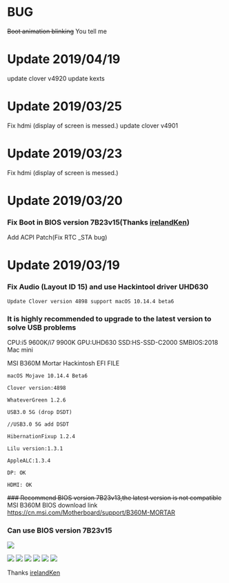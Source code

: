 # BUG
~~Boot animation blinking~~
You tell me

# Update 2019/04/19
update clover v4920
update kexts

# Update 2019/03/25
Fix hdmi (display of screen is messed.)
update clover v4901

# Update 2019/03/23
Fix hdmi (display of screen is messed.)

# Update 2019/03/20

### Fix Boot in BIOS version 7B23v15(Thanks [irelandKen](https://github.com/irelandKen/MSI-B360M-MORTAR-TITANIUM-EFI))
Add ACPI Patch(Fix RTC _STA bug)

# Update 2019/03/19

### Fix Audio (Layout ID 15) and use Hackintool driver UHD630
    Update Clover version 4898 support macOS 10.14.4 beta6

### It is highly recommended to upgrade to the latest version to solve USB problems


CPU:i5 9600K/i7 9900K
GPU:UHD630
SSD:HS-SSD-C2000
SMBIOS:2018 Mac mini


MSI B360M Mortar Hackintosh EFI FILE

    macOS Mojave 10.14.4 Beta6

    Clover version:4898

    WhateverGreen 1.2.6

    USB3.0 5G (drop DSDT)

    //USB3.0 5G add DSDT

    HibernationFixup 1.2.4

    Lilu version:1.3.1

    AppleALC:1.3.4

    DP: OK

    HDMI: OK
    
~~### Recommend BIOS version 7B23v13,the latest version is not compatible~~
MSI B360M BIOS download link https://cn.msi.com/Motherboard/support/B360M-MORTAR
### Can use BIOS version 7B23v15
![](https://ws4.sinaimg.cn/large/006tKfTcgy1g193yl960mj30ra08f0t9.jpg)

![](https://ws3.sinaimg.cn/large/006tKfTcgy1g17x5ls3paj30ga09tdhs.jpg)
![](https://ws3.sinaimg.cn/large/006tKfTcgy1g17x68tjztj30ik0dudh9.jpg)
![](https://ws4.sinaimg.cn/large/006tKfTcgy1g17x6jwyfcj30ik0dujsm.jpg)
![](https://ws3.sinaimg.cn/large/006tKfTcgy1g17x748ku5j30ga0bi0tm.jpg)
![](https://ws1.sinaimg.cn/large/006tKfTcgy1g17x7ud2cmj30kv0eg0v8.jpg)
![](https://ws1.sinaimg.cn/large/006tKfTcgy1g17x88sq7lj30kv0eg0ve.jpg)

Thanks [irelandKen](https://github.com/irelandKen/MSI-B360M-MORTAR-TITANIUM-EFI)
